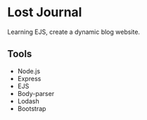 # Lost Journal
 Learning EJS, create a dynamic blog website.

## Tools
- Node.js
- Express
- EJS
- Body-parser
- Lodash
- Bootstrap
